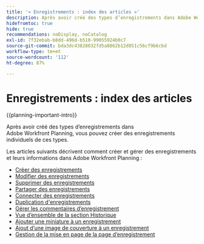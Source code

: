 ```yaml
---
title: '« Enregistrements : index des articles »'
description: Après avoir créé des types d’enregistrements dans Adobe Workfront Planning, vous pouvez créer des enregistrements individuels de ces types. Les articles suivants décrivent comment créer et gérer des enregistrements et leurs informations dans Adobe Workfront Planning.
hidefromtoc: true
hide: true
recommendations: noDisplay, noCatalog
exl-id: 7f32ebab-b8dd-496d-b510-99055924b0c7
source-git-commit: bda3dc43828032fd5a8862b12d851c56cf9b6cbd
workflow-type: tm+mt
source-wordcount: '112'
ht-degree: 87%

---
```


<!-- update the metadata with real information when making this available in TOC and in the left nav
---
title: "Records: article index"
description: After you create record types in Adobe Workfront Planning you can create individual records of those types. The following articles describe how you can create and manage records and their information in Adobe Workfront Planning.
hidefromtoc: yes
author: Alina
feature: Work Management
role: User
hide: yes
---
-->

# Enregistrements : index des articles

{{planning-important-intro}}

Après avoir créé des types d’enregistrements dans Adobe Workfront Planning, vous pouvez créer des enregistrements individuels de ces types.

Les articles suivants décrivent comment créer et gérer des enregistrements et leurs informations dans Adobe Workfront Planning :

* [Créer des enregistrements](/help/quicksilver/planning/records/create-records.md)
* [Modifier des enregistrements](/help/quicksilver/planning/records/edit-records.md)
* [Supprimer des enregistrements](/help/quicksilver/planning/records/delete-records.md)
* [Partager des enregistrements](/help/quicksilver/planning/records/share-records.md)
* [Connecter des enregistrements](/help/quicksilver/planning/records/connect-records.md)
* [Duplication d&#39;enregistrements](/help/quicksilver/planning/records/copy-or-duplicate-records.md)
* [Gérer les commentaires d’enregistrement](/help/quicksilver/planning/records/manage-record-comments.md)
* [Vue d’ensemble de la section Historique](/help/quicksilver/planning/records/history-section-overview.md)
* [Ajouter une miniature à un enregistrement](/help/quicksilver/planning/records/add-thumbnails-to-records.md)
* [Ajout d’une image de couverture à un enregistrement](/help/quicksilver/planning/records/add-a-cover-image-to-a-record.md)
* [Gestion de la mise en page de la page d’enregistrement](/help/quicksilver/planning/records/manage-the-record-page.md)
